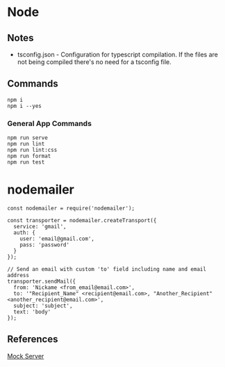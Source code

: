 # Node

## Notes

- tsconfig.json - Configuration for typescript compilation. If the files are not being compiled there's no need for a tsconfig file.

## Commands

```
npm i
npm i --yes
```

### General App Commands

```
npm run serve
npm run lint
npm run lint:css
npm run format
npm run test
```

# nodemailer

```
const nodemailer = require('nodemailer');

const transporter = nodemailer.createTransport({
  service: 'gmail',
  auth: {
    user: 'email@gmail.com',
    pass: 'password'
  }
});

// Send an email with custom 'to' field including name and email address
transporter.sendMail({
  from: 'Nickame <from_email@email.com>',
  to: '"Recipient_Name" <recipient@email.com>, "Another_Recipient" <another_recipient@email.com>',
  subject: 'subject',
  text: 'body'
});
```

## References

[Mock Server](https://medium.com/geekculture/setting-up-a-mock-backend-with-angular-13-applications-26a21788f7da)
